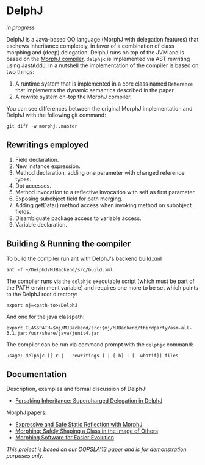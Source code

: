 DelphJ
======

*in progress*

DelphJ is a Java-based OO language (MorphJ with delegation features) that
eschews inheritance completely, in favor of a combination of class morphing and
(deep) delegation. DelphJ runs on top of the JVM and is based on the [MorphJ
compiler][1]. `delphjc` is implemented via AST rewriting using JastAddJ. In a
nutshell the implementation of the compiler is based on two things:

1. A runtime system that is implemented in a core class named `Reference` that implements the dynamic semantics described in the paper.  
2. A rewrite system on-top the MorphJ compiler.

You can see differences between the original MorphJ implementation and DelphJ with the following git
command:

`git diff -w morphj..master`
     
Rewritings employed
-------------------
1. Field declaration.
2. New instance expression.
3. Method declaration, adding one parameter with changed reference types.
4. Dot accesses.
  1. Method invocation to a reflective invocation with self as first parameter.
  2. Exposing subobject field for path merging.
  3. Adding getData() method access when invoking method on subobject fields.
5. Disambiguate package access to variable access.
6. Variable declaration.

Building & Running the compiler
-------------------------------

To build the compiler run ant with DelphJ's backend build.xml

`ant -f ~/DelphJ/MJBackend/src/build.xml`

The compiler runs via the `delphjc` executable script (which must be part of the
PATH envirnment variable) and requires one more to be set which points to the
DelphJ root directory:

`export mj=<path-to>/DelphJ`

And one for the java classpath:

`export CLASSPATH=$mj/MJBackend/src:$mj/MJBackend/thirdparty/asm-all-3.1.jar:/usr/share/java/junit4.jar`

The compiler can be run via command prompt with the `delphjc` command:

`usage: delphjc [[-r | --rewritings ] | [-h] | [--whatif]] files`

Documentation
-------------
Description, examples and formal discussion of DelphJ:
- [Forsaking Inheritance: Supercharged Delegation in DelphJ][5]

MorphJ papers:
- [Expressive and Safe Static Reflection with MorphJ][2]
- [Morphing: Safely Shaping a Class in the Image of Others][3]
- [Morphing Software for Easier Evolution][4]

*This project is based on our [OOPSLA'13 paper][5] and is for demonstration purposes only.*

[1]: http://code.google.com/p/morphing/wiki/MorphJ
[2]: http://www.cs.umass.edu/~yannis/morphj-pldi08.pdf
[3]: http://www.cs.umass.edu/~yannis/mj.pdf
[4]: http://www.cs.umass.edu/~yannis/ramse07.pdf
[5]: http://www.di.uoa.gr/~biboudis/forsaking-inheritance-oopsla13.pdf
